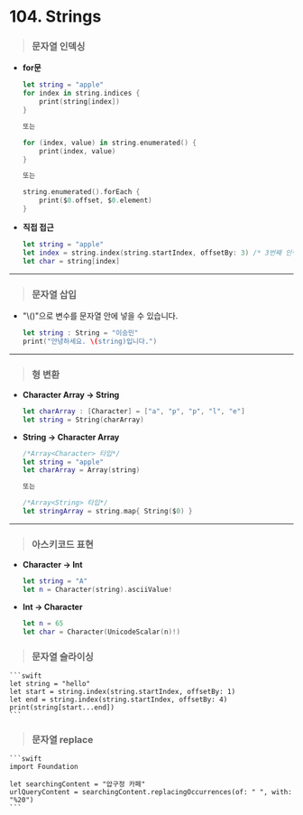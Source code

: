 # 104. Strings

> ### 문자열 인덱싱
* **for문**
    ```swift
    let string = "apple"
    for index in string.indices {
        print(string[index])
    }

    또는
    
    for (index, value) in string.enumerated() {
        print(index, value)
    }

    또는

    string.enumerated().forEach {
        print($0.offset, $0.element)
    }
    ```

* **직접 접근**
    ```swift
    let string = "apple"
    let index = string.index(string.startIndex, offsetBy: 3) /* 3번째 인덱스 */
    let char = string[index]
    ```
***

> ### 문자열 삽입
- "\\()"으로 변수를 문자열 안에 넣을 수 있습니다.
    ```swift
    let string : String = "이승민"
    print("안녕하세요. \(string)입니다.")
    ```
***

> ### 형 변환
* **Character Array -> String**
    ```swift
    let charArray : [Character] = ["a", "p", "p", "l", "e"]
    let string = String(charArray)
    ```

* **String -> Character Array**
    ```swift
    /*Array<Character> 타입*/
    let string = "apple"
    let charArray = Array(string)

    또는

    /*Array<String> 타입*/
    let stringArray = string.map{ String($0) }
    ```
***

> ### 아스키코드 표현
* **Character -> Int**
    ```swift
    let string = "A"
    let n = Character(string).asciiValue!
    ```

* **Int -> Character**
    ```swift
    let n = 65
    let char = Character(UnicodeScalar(n)!)
    ```

> ### 문자열 슬라이싱
    ```swift
    let string = "hello"
    let start = string.index(string.startIndex, offsetBy: 1)
    let end = string.index(string.startIndex, offsetBy: 4)
    print(string[start...end])
    ```

> ### 문자열 replace
    ```swift
    import Foundation

    let searchingContent = "압구정 카페"
    urlQueryContent = searchingContent.replacingOccurrences(of: " ", with: "%20")
    ```